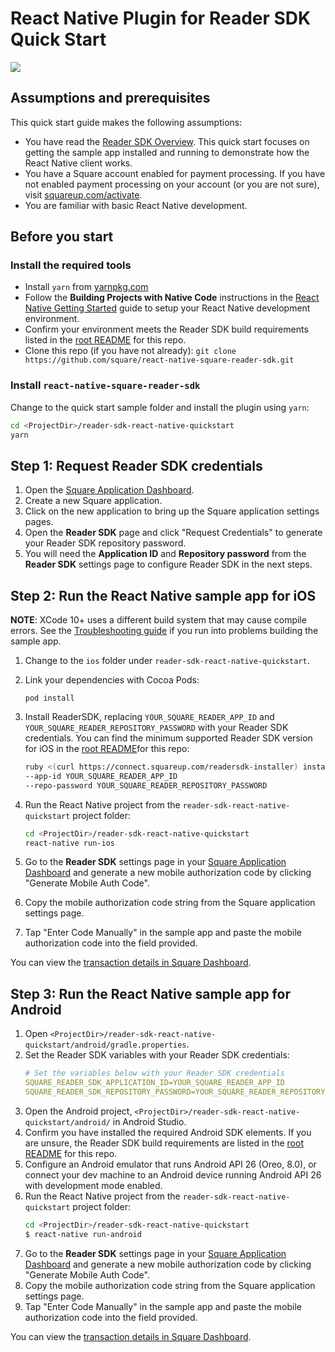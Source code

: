 # React Native Plugin for Reader SDK Quick Start

<img src="./sampleapp-example.png">

## Assumptions and prerequisites

This quick start guide makes the following assumptions:

* You have read the [Reader SDK Overview]. This quick start focuses on getting
  the sample app installed and running to demonstrate how the React Native
  client works.
* You have a Square account enabled for payment processing. If you have not
  enabled payment processing on your account (or you are not sure), visit
  [squareup.com/activate].
* You are familiar with basic React Native development.

## Before you start

### Install the required tools

* Install `yarn` from [yarnpkg.com]
* Follow the **Building Projects with Native Code** instructions in the
  [React Native Getting Started] guide to setup your React Native development
  environment.
* Confirm your environment meets the Reader SDK build requirements listed in the
  [root README] for this repo.
* Clone this repo (if you have not already):
  `git clone https://github.com/square/react-native-square-reader-sdk.git`

### Install `react-native-square-reader-sdk`

Change to the quick start sample folder and install the plugin using `yarn`:

```bash
cd <ProjectDir>/reader-sdk-react-native-quickstart
yarn
```

## Step 1: Request Reader SDK credentials

1. Open the [Square Application Dashboard].
2. Create a new Square application.
3. Click on the new application to bring up the Square application settings
   pages.
4. Open the **Reader SDK** page and click "Request Credentials" to generate your
   Reader SDK repository password.
5. You will need the **Application ID** and **Repository password** from the
   **Reader SDK** settings page to configure Reader SDK in the next steps.


## Step 2: Run the React Native sample app for iOS

**NOTE**: XCode 10+ uses a different build system that may cause compile errors.
See the [Troubleshooting guide](../docs/troubleshooting.md) if you run into
problems building the sample app.

1. Change to the `ios` folder under `reader-sdk-react-native-quickstart`.  

2. Link your dependencies with Cocoa Pods:
    ```
    pod install
    ```
3. Install ReaderSDK, replacing `YOUR_SQUARE_READER_APP_ID` and
   `YOUR_SQUARE_READER_REPOSITORY_PASSWORD` with your Reader SDK credentials.
   You can find the minimum supported Reader SDK version for iOS in the
   [root README]for this repo:
    ```bash
    ruby <(curl https://connect.squareup.com/readersdk-installer) install \
    --app-id YOUR_SQUARE_READER_APP_ID                                    \
    --repo-password YOUR_SQUARE_READER_REPOSITORY_PASSWORD
    ```
4. Run the React Native project from the `reader-sdk-react-native-quickstart`
   project folder:
    ```bash
    cd <ProjectDir>/reader-sdk-react-native-quickstart
    react-native run-ios
    ```
5. Go to the **Reader SDK** settings page in your [Square Application Dashboard]
   and generate a new mobile authorization code by clicking
   "Generate Mobile Auth Code".
6. Copy the mobile authorization code string from the Square application
   settings page.
7. Tap "Enter Code Manually" in the sample app and paste the mobile
   authorization code into the field provided.

You can view the [transaction details in Square Dashboard].


## Step 3: Run the React Native sample app for Android

1. Open `<ProjectDir>/reader-sdk-react-native-quickstart/android/gradle.properties`.
2. Set the Reader SDK variables with your Reader SDK credentials:
    ```yaml
    # Set the variables below with your Reader SDK credentials
    SQUARE_READER_SDK_APPLICATION_ID=YOUR_SQUARE_READER_APP_ID
    SQUARE_READER_SDK_REPOSITORY_PASSWORD=YOUR_SQUARE_READER_REPOSITORY_PASSWORD
    ```
3. Open the Android project,
   `<ProjectDir>/reader-sdk-react-native-quickstart/android/` in Android Studio.
4. Confirm you have installed the required Android SDK elements. If you are
   unsure, the Reader SDK build requirements are listed in the [root README] for
   this repo.
5. Configure an Android emulator that runs Android API 26 (Oreo, 8.0),
   or connect your dev machine to an Android device running Android API 26 with
   development mode enabled.
6. Run the React Native project from the `reader-sdk-react-native-quickstart`
   project folder:
    ```bash
    cd <ProjectDir>/reader-sdk-react-native-quickstart
    $ react-native run-android
    ```
7. Go to the **Reader SDK** settings page in your [Square Application Dashboard]
   and generate a new mobile authorization code by clicking
   "Generate Mobile Auth Code".
8. Copy the mobile authorization code string from the Square application
   settings page.
9. Tap "Enter Code Manually" in the sample app and paste the mobile
   authorization code into the field provided.

You can view the [transaction details in Square Dashboard].


[//]: # "Link anchor definitions"
[Reader SDK Overview]: https://docs.connect.squareup.com/payments/readersdk/overview
[squareup.com/activate]: https://squareup.com/activate
[Square Application Dashboard]: https://connect.squareup.com/apps/
[React Native Getting Started]: https://facebook.github.io/react-native/docs/getting-started.html
[yarnpkg.com]: https://yarnpkg.com/lang/en/docs/install/
[root README]: ../README.md
[transaction details in Square Dashboard]: https://squareup.com/dashboard/sales/transactions
